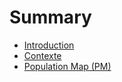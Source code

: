 # Summary

* [Introduction](README.md)
* [Contexte](01-contexte.md)
* [Population Map \(PM\)](02-pm.md)

